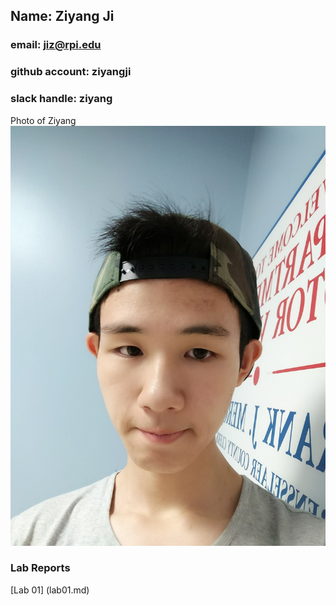 ## Name: Ziyang Ji
### email: jiz@rpi.edu
### github account: ziyangji
### slack handle: ziyang
Photo of Ziyang ![alt text](images/IMG_2373.jpg)
### Lab Reports
[Lab 01] (lab01.md)
